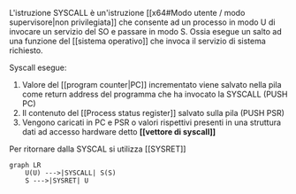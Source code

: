 L'istruzione SYSCALL è un'istruzione [[x64#Modo utente / modo supervisore|non privilegiata]] che consente ad un processo in modo U di invocare un servizio del SO e passare in modo S. Ossia esegue un salto ad una funzione del [[sistema operativo]] che invoca il servizio di sistema richiesto.

Syscall esegue:
1. Valore del [[program counter|PC]] incrementato viene salvato nella pila come return address del programma che ha invocato la SYSCALL (PUSH PC)
2. Il contenuto del [[Process status register]] salvato sulla pila (PUSH PSR)
3. Vengono caricati in PC e PSR o valori rispettivi presenti in una struttura dati ad accesso hardware detto **[[vettore di syscall]]**


Per ritornare dalla SYSCAL si utilizza [[SYSRET]]



```mermaid
graph LR
	U(U) --->|SYSCALL| S(S)
	S --->|SYSRET| U
```
